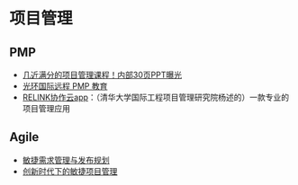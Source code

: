 # 项目管理

## PMP

- [几近满分的项目管理课程！内部30页PPT曝光](http://mp.weixin.qq.com/s?__biz=MzA5NDk4NDM0OA==&mid=405307453&idx=2&sn=64f6d0b0ea2b5f6022d05492884dcc1e)
- [光环国际远程 PMP 教育](http://bmov.aura.cn/index.html)
- [RELINK协作云app](https://www.relink.cc/)：（清华大学国际工程项目管理研究院杨述的）一款专业的项目管理应用

## Agile

- [敏捷需求管理与发布规划](agile-aura-20160428.html)
- [创新时代下的敏捷项目管理](agile-aura-20160605.html)